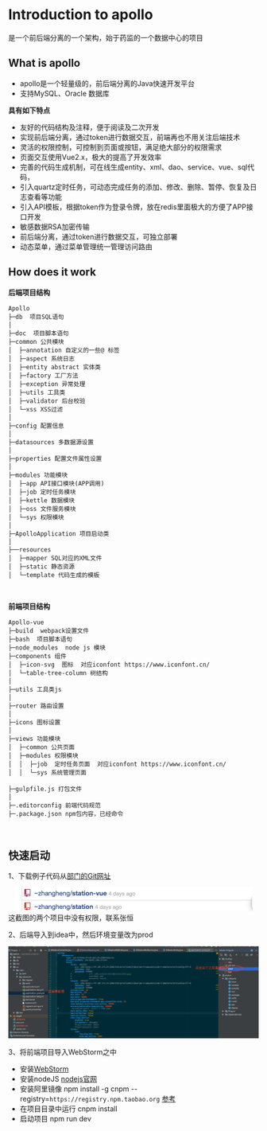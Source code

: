 # Introduction to apollo 

是一个前后端分离的一个架构，始于药监的一个数据中心的项目

## What is apollo
- apollo是一个轻量级的，前后端分离的Java快速开发平台
- 支持MySQL、Oracle 数据库

**具有如下特点** 
- 友好的代码结构及注释，便于阅读及二次开发
- 实现前后端分离，通过token进行数据交互，前端再也不用关注后端技术
- 灵活的权限控制，可控制到页面或按钮，满足绝大部分的权限需求
- 页面交互使用Vue2.x，极大的提高了开发效率
- 完善的代码生成机制，可在线生成entity、xml、dao、service、vue、sql代码，
- 引入quartz定时任务，可动态完成任务的添加、修改、删除、暂停、恢复及日志查看等功能
- 引入API模板，根据token作为登录令牌，放在redis里面极大的方便了APP接口开发
- 敏感数据RSA加密传输
- 前后端分离，通过token进行数据交互，可独立部署
- 动态菜单，通过菜单管理统一管理访问路由

## How does it work

**后端项目结构** 
```
Apollo
├─db  项目SQL语句
│
├─doc  项目脚本语句
├─common 公共模块
│  ├─annotation 自定义的一些@ 标签
│  ├─aspect 系统日志
│  ├─entity abstract 实体类
│  ├─factory 工厂方法
│  ├─exception 异常处理
│  ├─utils 工具类
│  ├─validator 后台校验
│  └─xss XSS过滤
│ 
├─config 配置信息
│ 
├─datasources 多数据源设置
│ 
├─properties 配置文件属性设置
│ 
├─modules 功能模块
│  ├─app API接口模块(APP调用)
│  ├─job 定时任务模块
│  ├─kettle 数据模块
│  ├─oss 文件服务模块
│  └─sys 权限模块
│ 
├─ApolloApplication 项目启动类
│  
├──resources 
│  ├─mapper SQL对应的XML文件
│  ├─static 静态资源
│  └─template 代码生成的模板

```
<br> 

**前端项目结构** 
```
Apollo-vue
├─build  webpack设置文件
├─bash  项目脚本语句
├─node_modules  node js 模块
├─components 组件
│  ├─icon-svg  图标  对应iconfont https://www.iconfont.cn/
│  └─table-tree-column 树结构
│ 
├─utils 工具类js
│ 
├─router 路由设置
│ 
├─icons 图标设置
│ 
├─views 功能模块
│  ├─common 公共页面
│  ├─modules 权限模块
│  │  ├─job  定时任务页面  对应iconfont https://www.iconfont.cn/
│  │  └─sys 系统管理页面

├─gulpfile.js 打包文件
│  
├─.editorconfig 前端代码规范
├─.package.json npm包内容，已经命令
```
<br> 

## 快速启动

1、下载例子代码从[部门的Git网址](http://114.67.22.75:10101/)
<br>
<div align="center">
    <img src="img/WX20181216-174046.png" >
</div> 
这截图的两个项目中没有权限，联系张恒

2、后端导入到idea中，然后环境变量改为prod
<br>
<div align="center">
    <img src="img/WX20181216-175431.png" >
</div> 


3、将前端项目导入WebStorm之中

- 安装[WebStorm](https://www.jetbrains.com/webstorm/)
- 安装nodeJS [nodejs官网](https://nodejs.org/en/download/)
- 安装阿里镜像  npm install -g cnpm --registry=` https://registry.npm.taobao.org `  [参考](http://npm.taobao.org/)
- 在项目目录中运行 cnpm install 
- 启动项目  npm run dev 



